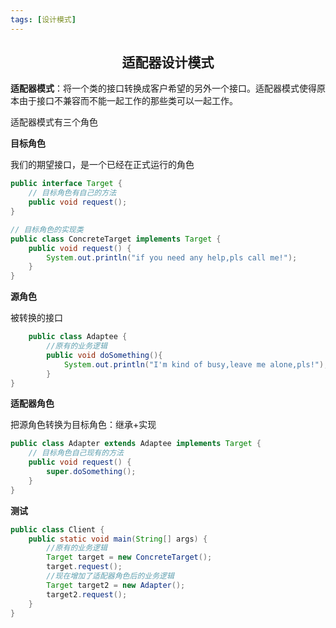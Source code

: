 ```yaml
---
tags: [设计模式]
---
```

## <center>适配器设计模式</center>

**适配器模式**：将一个类的接口转换成客户希望的另外一个接口。适配器模式使得原本由于接口不兼容而不能一起工作的那些类可以一起工作。

适配器模式有三个角色



**目标角色**

我们的期望接口，是一个已经在正式运行的角色

```java
public interface Target {
	// 目标角色有自己的方法
	public void request();
}

// 目标角色的实现类
public class ConcreteTarget implements Target {
	public void request() {
		System.out.println("if you need any help,pls call me!"); 
    }
}
```



**源角色**

被转换的接口

```java
	public class Adaptee {
		//原有的业务逻辑
		public void doSomething(){
			System.out.println("I'm kind of busy,leave me alone,pls!");
		}
}
```





**适配器角色**

把源角色转换为目标角色：继承+实现

```java
public class Adapter extends Adaptee implements Target {
    // 目标角色自己现有的方法
	public void request() {
		super.doSomething();
	}
}
```



**测试**

```java
public class Client {
	public static void main(String[] args) {
		//原有的业务逻辑
		Target target = new ConcreteTarget();
		target.request();
		//现在增加了适配器角色后的业务逻辑
		Target target2 = new Adapter();
		target2.request();
	}
}
```



   

